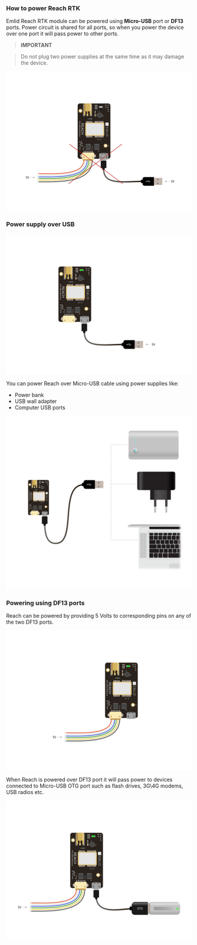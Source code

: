### How to power Reach RTK

Emlid Reach RTK module can be powered using **Micro-USB** port or **DF13** ports. Power circuit is shared for all ports, so when you power the device over one port it will pass power to other ports.

> **IMPORTANT**

> Do not plug two power supplies at the same time as it may damage the device.

![wrong-power-supply.png](img/power-supply/wrong-power-supply.png)

### Power supply over USB

![usb-power-supply.png](img/power-supply/usb-power-supply.png)

You can power Reach over Micro-USB cable using power supplies like:

* Power bank
* USB wall adapter
* Computer USB ports

![power-supply-options.png](img/power-supply/power-supply-options.png)

### Powering using DF13 ports

Reach can be powered by providing 5 Volts to corresponding pins on any of the two DF13 ports.

![df13-power-supply.png](img/power-supply/df13-power-supply.png)

When Reach is powered over DF13 port it will pass power to devices connected to Micro-USB OTG port such as flash drives, 3G\4G modems, USB radios etc.

![accessory-power-supply.png](img/power-supply/accessory-power-supply.png)
